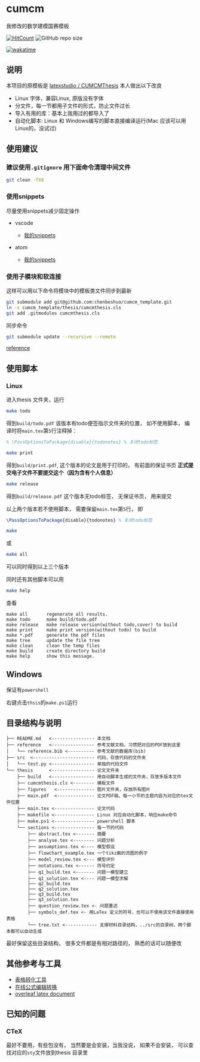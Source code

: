 # cumcm
我修改的数学建模国赛模板

[![HitCount](http://hits.dwyl.com/chenboshuo/cumcm_template.svg)](http://hits.dwyl.com/chenboshuo/cumcm_template)
![GitHub repo size](https://img.shields.io/github/repo-size/chenboshuo/cumcm_template.svg)

[![wakatime](https://wakatime.com/badge/github/chenboshuo/cumcm_template.svg)](https://wakatime.com/badge/github/chenboshuo/cumcm_template)

## 说明
本项目的原模板是
[latexstudio
/
CUMCMThesis](https://github.com/latexstudio/CUMCMThesis)
本人做出以下改良

-   Linux 字体，兼容Linux, 原版没有字体
-   分文件，每一节都用子文件的形式，防止文件过长
-   导入有用的库：基本上我用过的都导入了
-   自动化脚本: Linux 和 Windows编写的脚本直接编译运行(Mac 应该可以用Linux的，没试过)

## 使用建议
### 建议使用`.gitignore` 用下面命令清理中间文件
```bash
git clean -fXd
```

### 使用snippets
尽量使用snippets减少固定操作
-   vscode
    -   [我的snippets](https://github.com/chenboshuo/fiddle/blob/master/my_config/latex.json)

-   atom
    -   [我的snippets](https://github.com/chenboshuo/fiddle/blob/master/my_config/snippets.cson)

### 使用子模块和软连接
这样可以用以下命令将模块中的模板类文件同步到最新
```bash
git submodule add git@github.com:chenboshuo/cumcm_template.git
ln -s cumcm_template/thesis/cumcmthesis.cls
git add .gitmodules cumcmthesis.cls
```
同步命令
```bash
git submodule update --recursive --remote
```
[reference](https://stackoverflow.com/questions/7597748/linking-a-single-file-from-another-git-repository)

## 使用脚本

### Linux
进入thesis 文件夹，运行
```bash
make todo
```
得到`build/todo.pdf`
该版本有todo便签指示文件夹的位置，
如不使用脚本，
编译时将`main.tex`第`5`行注释掉：
```latex
% \PassOptionsToPackage{disable}{todonotes} % 关闭todo标签
```


```bash
make print
```
得到`build/print.pdf`,
这个版本的论文是用于打印的，
有前面的保证书页
**正式提交电子文件不要提交这个（因为含有个人信息）**

```bash
make release
```
得到`build/release.pdf`
这个版本无todo标签，
无保证书页，
用来提交

以上两个版本若不使用脚本，
需要保留`main.tex`第`5`行，
即
```latex
\PassOptionsToPackage{disable}{todonotes} % 关闭todo标签
```

```bash
make
```
或
```bash
make all
```
可以同时得到以上三个版本

同时还有其他脚本可以用
```bash
make help
```
查看
```plt
make all       regenerate all results.
make todo      make build/todo.pdf
make release   make release version(without todo,cover) to build
make print     make print version(without todo) to build
make *.pdf     generate the pdf files
make tree      update the file tree
make clean     clean the temp files
make build     create directory build
make help      show this message.
```

## Windows
保证有`powershell`

右键点击`thsis`的`make.ps1`运行


## 目录结构与说明
```plain text
├── README.md   <---------------- 本文档
├── reference   <---------------- 参考文献文档，习惯把对应的PDF放到这里
│   └── reference.bib <---------- 参考文献的数据库(bib)
├── src  <----------------------- 代码，存放代码的文件夹
│   └── test.py <---------------- 单独的代码文件
└── thesis      <---------------- 论文文件夹
    ├── build   <---------------- 用自动脚本生成的文件夹，存放多版本文件
    ├── cumcmthesis.cls <-------- 模板文件
    ├── figures   <-------------- 图片文件夹，存放所有图片
    ├── main.pdf  <-------------- 论文PDF稿，每一小节的主题内容为对应的tex文件位置
    ├── main.tex <--------------- 论文代码
    ├── makefile <--------------- Linux 对应自动化脚本，响应make命令
    ├── make.ps1 <--------------- powershell 脚本
    └── sections <--------------- 每一节的代码
        ├── abstract.tex <------- 摘要
        ├── analyse.tex <-------- 问题分析
        ├── assumptions.tex <---- 模型假设
        ├── flowchart_example.tex 一个tikz画的流图的例子
        ├── model_review.tex <--- 模型评价
        ├── notations.tex <------ 符号约定
        ├── q1_build.tex <------- 问题一模型建立
        ├── q1_solution.tex <---- 问题一模型求解
        ├── q2_build.tex
        ├── q2_solution.tex
        ├── q3_build.tex
        ├── q3_solution.tex
        ├── question_review.tex <- 问题重述
        ├── symbols_def.tex <- 用LaTex 定义的符号，也可以不使用该文件直接使用表格
        └── tree.txt <------------ 支撑材料目录结构，../src的目录树，两个脚本都可以自动生成
```

最好保留这些目录结构，
很多文件都是有相对路径的，
熟悉的话可以随便改
## 其他参考与工具
-   [表格转化工具](https://www.tablesgenerator.com/)
-   [在线公式编辑转换](https://www.latexlive.com/##)
-   [overleaf latex document](https://www.overleaf.com/learn)

## 已知的问题

### CTeX
  最好不要用，有些包没有，
  当然要是会安装，当我没说，
  如果不会安装，
  可以查找对应的`sty`文件放到thesis 目录里
